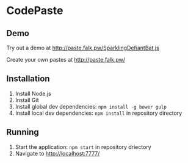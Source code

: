 CodePaste
=========

## Demo
Try out a demo at http://paste.falk.pw/SparklingDefiantBat.js

Create your own pastes at http://paste.falk.pw/


## Installation

1.  Install Node.js
2.  Install Git
3.  Install global dev dependencies: `npm install -g bower gulp`
4.  Install local dev dependencies: `npm install` in repository directory

## Running
1.  Start the application: `npm start` in repository driectory
2.  Navigate to [http://localhost:7777/](http://localhost:7777/)
